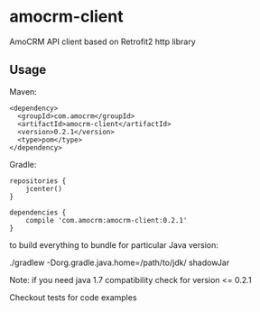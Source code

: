 # amocrm-client

AmoCRM API client based on Retrofit2 http library

## Usage

Maven:

```
<dependency>
  <groupId>com.amocrm</groupId>
  <artifactId>amocrm-client</artifactId>
  <version>0.2.1</version>
  <type>pom</type>
</dependency>
```

Gradle:

```
repositories {
    jcenter()
}

dependencies {
    compile 'com.amocrm:amocrm-client:0.2.1'
}
```

to build everything to bundle for particular Java version:

./gradlew -Dorg.gradle.java.home=/path/to/jdk/ shadowJar

Note: if you need java 1.7 compatibility check for version <= 0.2.1

Checkout tests for code examples
